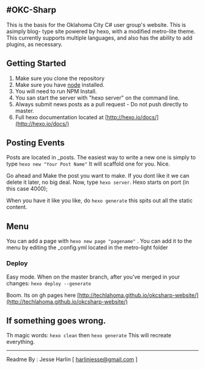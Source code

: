 #OKC-Sharp
---

This is the basis for the Oklahoma City C# user group's website. This is asimply blog- type site powered by hexo, with a modified metro-lite theme. This currently supports multiple languages, and also has the ability to add plugins, as necessary.

## Getting Started

1. Make sure you clone the repository
2. Make sure you have [node](http://nodejs.org/download/) installed.
2. You will need to run NPM Install.
3. You san start the server with "hexo server" on the command line.
4. Always submit news posts as a pull request - Do not push directly to master.
5. Full hexo documentation located at [http://hexo.io/docs/](http://hexo.io/docs/)

## Posting Events

Posts are located in _posts. The easiest way to write a new one is simply to type ```hexo new "Your Post Name"``` It will scaffold one for you. Nice.

Go ahead and Make the post you want to make. If you dont like it we can delete it later, no big deal. Now, type ```hexo server```. Hexo starts on port (in this case 4000);

When you have it like you like, do ```hexo generate``` this spits out all the static content.

## Menu
You can add a page with ```hexo new page "pagename"``` . You can add it to the menu by editing the _config.yml located in the metro-light folder

### Deploy

Easy mode. When on the master branch, after you've merged in your changes: ```hexo deploy --generate``` 

Boom. Its on gh pages here [http://techlahoma.github.io/okcsharp-website/](http://techlahoma.github.io/okcsharp-website/)



## If something goes wrong.

Th magic words: ```hexo clean``` then ```hexo generate``` This will recreate everything.

---
Readme By : Jesse Harlin [ harlinjesse@gmail.com ]